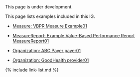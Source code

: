 
<div class="bg-info" markdown="1">
This page is under development.
</div>

This page lists examples included in this IG.

<!-- ================================================ -->
<!--  use this line to include an autogenerated list of all examples from the remove it if you would like to hand generate it -->

<!-- {% include example-list-generator.md %} -->

<!-- ================================================ -->

- [Measure: VBPR Measure Example01](Measure-VbprMeasureExample01.html)

- [MeasureReport: Example Value-Based Performance Report MeasureReport01](MeasureReport-vbpr-measurereport01.html)

- [Organization: ABC Payer payer01](Organization-vbpr-payer01.html)

- [Organization: GoodHealth provider01](Organization-vbpr-provider01.html)

{% include link-list.md %}
